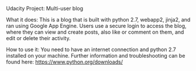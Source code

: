 Udacity Project: Multi-user blog

What it does:
This is a blog that is built with python 2.7, webapp2, jinja2, and ran using Google App Engine.
Users use a secure login to access the blog, where they can view and create posts, also like or comment on them, and edit or delete their activity.

How to use it:
You need to have an internet connection and python 2.7 installed on your machine.
Further information and troubleshooting can be found here: https://www.python.org/downloads/